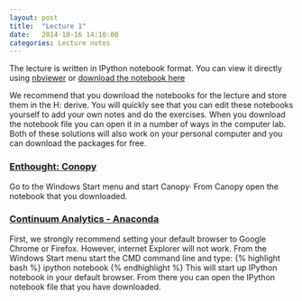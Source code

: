 ```yaml
---
layout: post
title:  "Lecture 1"
date:   2014-10-16 14:10:00
categories: Lecture notes
---
```


The lecture is written in IPython notebook format. You can view it directly using
[nbviewer](http://nbviewer.ipython.org/url/raw.github.com/ggorman/Introduction-to-programming-for-geoscientists/master/notebook/Lecture-1-Introduction-to-programming-for-geoscientists.ipynb?raw=true)
or [download the notebook here](http://raw.github.com/ggorman/Introduction-to-programming-for-geoscientists/master/notebook/Lecture-1-Introduction-to-programming-for-geoscientists.ipynb?raw=true)

We recommend that you download the notebooks for the lecture and store them in the H: derive. You will quickly see that you can edit these notebooks yourself to add your own notes and do the exercises. When you download the notebook file you can open it in a number of ways in the computer lab. Both of these solutions will also work on your personal computer and you can download the packages for free.

### [Enthought: Conopy](https://www.enthought.com/products/canopy/)
Go to the Windows Start menu and start Canopy· From Canopy open the notebook that you downloaded.

### [Continuum Analytics - Anaconda](https://store.continuum.io/cshop/anaconda/)
First, we strongly recommend setting your default browser to Google Chrome or Firefox. However, internet Explorer will not work. From the Windows Start menu start the CMD command line and type:
{% highlight bash %}
ipython notebook
{% endhighlight %}
This will start up IPython notebook in your default browser. From there you can open the IPython notebook file that you have downloaded.

<!--
[Solutions](http://nbviewer.ipython.org/url/raw.github.com/ggorman/Introduction-to-programming-for-geoscientists/master/notebook/Lecture-1-Introduction-to-programming-for-geoscientists-Solutions.ipynb?raw=true)
-->


